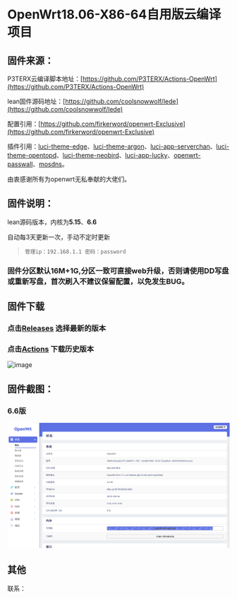 # OpenWrt18.06-X86-64自用版云编译项目

## 固件来源：

P3TERX云编译脚本地址：[https://github.com/P3TERX/Actions-OpenWrt](https://github.com/P3TERX/Actions-OpenWrt)

lean固件源码地址：[https://github.com/coolsnowwolf/lede](https://github.com/coolsnowwolf/lede)

配置引用：[https://github.com/firkerword/openwrt-Exclusive](https://github.com/firkerword/openwrt-Exclusive)

插件引用：[luci-theme-edge](https://github.com/garypang13/luci-theme-edge.git)、[luci-theme-argon](https://github.com/jerrykuku/luci-theme-argon.git)、[luci-app-serverchan](https://github.com/tty228/luci-app-serverchan.git)、[luci-theme-opentopd](https://github.com/sirpdboy/luci-theme-opentopd.git)、[luci-theme-neobird](https://github.com/thinktip/luci-theme-neobird.git)、[luci-app-lucky](https://github.com/sirpdboy/luci-app-lucky.git)、[openwrt-passwall](https://github.com/xiaorouji/openwrt-passwall.git)、[mosdns](https://github.com/sbwml/luci-app-mosdns.git)。

由衷感谢所有为openwrt无私奉献的大佬们。

## 固件说明：

lean源码版本，内核为**5.15**、**6.6**

自动每3天更新一次，手动不定时更新

> `管理ip：192.168.1.1 密码：password`

### 固件分区默认16M+1G,分区一致可直接web升级，否则请使用DD写盘或重新写盘，首次刷入不建议保留配置，以免发生BUG。

## 固件下载
### 点击[Releases](https://github.com/firkerword/openwrt-Exclusive/releases) 选择最新的版本
### 点击[Actions](https://github.com/firkerword/openwrt-Exclusive/actions) 下载历史版本
![image](https://github.com/user-attachments/assets/abd97ffb-634b-4875-bbcf-49f66c6dfc17)


## 固件截图：
### 6.6版
![image](https://github.com/JohnnyZhou95/Actions-Openwrt/blob/main/image.png)


## 其他
联系：
